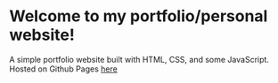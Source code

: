 # Welcome to my portfolio/personal website!

A simple portfolio website built with HTML, CSS, and some JavaScript. Hosted on Github Pages [here](https://lliang826.github.io/)
